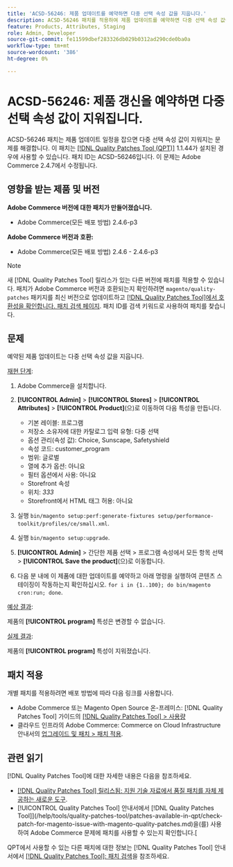 ```yaml
---
title: 'ACSD-56246: 제품 업데이트를 예약하면 다중 선택 속성 값을 지웁니다.'
description: ACSD-56246 패치를 적용하여 제품 업데이트를 예약하면 다중 선택 속성 값이 지워지는 Adobe Commerce 문제를 해결합니다.
feature: Products, Attributes, Staging
role: Admin, Developer
source-git-commit: fe11599dbef283326db029b0312ad290cde0ba0a
workflow-type: tm+mt
source-wordcount: '386'
ht-degree: 0%

---
```


# ACSD-56246: 제품 갱신을 예약하면 다중 선택 속성 값이 지워집니다.

ACSD-56246 패치는 제품 업데이트 일정을 잡으면 다중 선택 속성 값이 지워지는 문제를 해결합니다. 이 패치는 [[!DNL Quality Patches Tool (QPT)]](https://experienceleague.adobe.com/en/docs/commerce-knowledge-base/kb/announcements/commerce-announcements/magento-quality-patches-released-new-tool-to-self-serve-quality-patches) 1.1.44가 설치된 경우에 사용할 수 있습니다. 패치 ID는 ACSD-56246입니다. 이 문제는 Adobe Commerce 2.4.7에서 수정됩니다.

## 영향을 받는 제품 및 버전

**Adobe Commerce 버전에 대한 패치가 만들어졌습니다.**

* Adobe Commerce(모든 배포 방법) 2.4.6-p3

**Adobe Commerce 버전과 호환:**

* Adobe Commerce(모든 배포 방법) 2.4.6 - 2.4.6-p3

>[!NOTE]
>
>새 [!DNL Quality Patches Tool] 릴리스가 있는 다른 버전에 패치를 적용할 수 있습니다. 패치가 Adobe Commerce 버전과 호환되는지 확인하려면 `magento/quality-patches` 패키지를 최신 버전으로 업데이트하고 [[!DNL Quality Patches Tool]에서 호환성을 확인합니다. 패치 검색 페이지](https://experienceleague.adobe.com/tools/commerce-quality-patches/index.html). 패치 ID를 검색 키워드로 사용하여 패치를 찾습니다.

## 문제

예약된 제품 업데이트는 다중 선택 속성 값을 지웁니다.

<u>재현 단계</u>:

1. Adobe Commerce을 설치합니다.
1. **[!UICONTROL Admin]** > **[!UICONTROL Stores]** > **[!UICONTROL Attributes]** > **[!UICONTROL Product]**(으)로 이동하여 다음 특성을 만듭니다.

   * 기본 레이블: 프로그램
   * 저장소 소유자에 대한 카탈로그 입력 유형: 다중 선택
   * 옵션 관리(속성 값): Choice, Sunscape, Safetyshield
   * 속성 코드: customer_program
   * 범위: 글로벌
   * 열에 추가 옵션: 아니요
   * 필터 옵션에서 사용: 아니요
   * Storefront 속성
   * 위치: *333*
   * Storefront에서 HTML 태그 허용: 아니요

1. 실행
   `bin/magento setup:perf:generate-fixtures setup/performance-toolkit/profiles/ce/small.xml`.
1. 실행
   `bin/magento setup:upgrade`.
1. **[!UICONTROL Admin]** > 간단한 제품 선택 > 프로그램 속성에서 모든 항목 선택 > **[!UICONTROL Save the product]**(으)로 이동합니다.
1. 다음 분 내에 이 제품에 대한 업데이트를 예약하고 아래 명령을 실행하여 콘텐츠 스테이징이 작동하는지 확인하십시오.
   `for i in {1..100}; do bin/magento cron:run; done`.

<u>예상 결과</u>:

제품의 **[!UICONTROL program]** 특성은 변경할 수 없습니다.

<u>실제 결과</u>:

제품의 **[!UICONTROL program]** 특성이 지워졌습니다.

## 패치 적용

개별 패치를 적용하려면 배포 방법에 따라 다음 링크를 사용합니다.

* Adobe Commerce 또는 Magento Open Source 온-프레미스: [!DNL Quality Patches Tool] 가이드의 [[!DNL Quality Patches Tool] > 사용량](/help/tools/quality-patches-tool/usage.md)
* 클라우드 인프라의 Adobe Commerce: Commerce on Cloud Infrastructure 안내서의 [업그레이드 및 패치 > 패치 적용](https://experienceleague.adobe.com/docs/commerce-cloud-service/user-guide/develop/upgrade/apply-patches.html).

## 관련 읽기

[!DNL Quality Patches Tool]에 대한 자세한 내용은 다음을 참조하세요.

* [[!DNL Quality Patches Tool] 릴리스됨: 지원 기술 자료에서 품질 패치를 자체 제공하는 새로운 도구](https://experienceleague.adobe.com/en/docs/commerce-knowledge-base/kb/announcements/commerce-announcements/magento-quality-patches-released-new-tool-to-self-serve-quality-patches).
* [!UICONTROL Quality Patches Tool] 안내서에서  [!DNL Quality Patches Tool]](/help/tools/quality-patches-tool/patches-available-in-qpt/check-patch-for-magento-issue-with-magento-quality-patches.md)을(를) 사용하여 Adobe Commerce 문제에 패치를 사용할 수 있는지 확인합니다.[


QPT에서 사용할 수 있는 다른 패치에 대한 정보는 [!DNL Quality Patches Tool] 안내서에서 [[!DNL Quality Patches Tool]: 패치 검색](https://experienceleague.adobe.com/tools/commerce-quality-patches/index.html)을 참조하세요.
